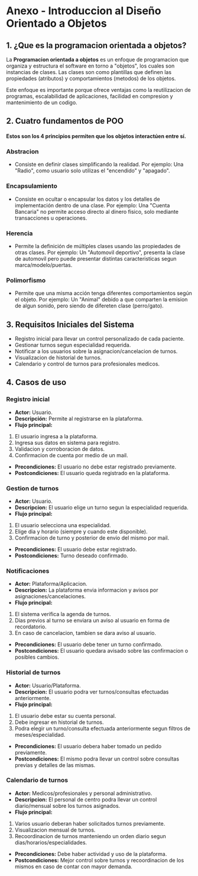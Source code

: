# Anexo - Introduccion al Diseño Orientado a Objetos

## 1. ¿Que es la programacion orientada a objetos?

La **Programacion orientada a objetos** es un enfoque de programacion que organiza y estructura el software en torno a "objetos", los cuales son instancias de clases. Las clases son como plantillas que definen las propiedades (atributos) y comportamientos (metodos) de los objetos.

Este enfoque es importante porque ofrece ventajas como la reutilizacion de programas, escalabilidad de aplicaciones, facilidad en compresion y mantenimiento de un codigo.


## 2. Cuatro fundamentos de POO

#### Estos son los 4 principios permiten que los objetos interactúen entre sí. 

### Abstracion

* Consiste en definir clases simplificando la realidad. 
Por ejemplo: Una "Radio", como usuario solo utilizas el "encendido" y "apagado".

### Encapsulamiento

* Consiste en ocultar o encapsular los datos y los detalles de implementación dentro de una clase.
Por ejemplo: Una "Cuenta Bancaria" no permite acceso directo al dinero fisico, solo mediante transacciones u operaciones.

### Herencia

* Permite la definición de múltiples clases usando las propiedades de otras clases.
Por ejemplo: Un "Automovil deportivo", presenta la clase de automovil pero puede presentar distintas caracteristicas segun marca/modelo/puertas.

### Polimorfismo

* Permite que una misma acción tenga diferentes comportamientos según el objeto.
Por ejemplo: Un "Animal" debido a que comparten la emision de algun sonido, pero siendo de difereten clase (perro/gato).


## 3. Requisitos Iniciales del Sistema

* Registro inicial para llevar un control personalizado de cada paciente.
* Gestionar turnos segun especialidad requerida.
* Notificar a los usuarios sobre la asignacion/cancelacion de turnos.
* Visualizacion de historial de turnos.
* Calendario y control de turnos para profesionales medicos. 

## 4. Casos de uso

### Registro inicial

* **Actor:** Usuario.
* **Descripción:** Permite al registrarse en la plataforma.
* **Flujo principal:**
1. El usuario ingresa a la plataforma.
2. Ingresa sus datos en sistema para registro.
3. Validacion y corroboracion de datos.
4. Confirmacion de cuenta por medio de un mail.
* **Precondiciones:** El usuario no debe estar registrado previamente.
* **Postcondiciones:** El usuario queda registrado en la plataforma.


### Gestion de turnos

* **Actor:** Usuario.
* **Descripcion:** El usuario elige un turno segun la especialidad requerida.
* **Flujo principal:**
1. El usuario selecciona una especialidad.
2. Elige dia y horario (siempre y cuando este disponible).
3. Confirmacion de turno y posterior de envio del mismo por mail.
* **Precondiciones:** El usuario debe estar registrado.
* **Postcondiciones:** Turno deseado confirmado.


### Notificaciones 

* **Actor:** Plataforma/Aplicacion.
* **Descripcion:** La plataforma envia informacion y avisos por asignaciones/cancelaciones.
* **Flujo principal:** 
1. El sistema verifica la agenda de turnos.
2. Dias previos al turno se enviara un aviso al usuario en forma de recordatorio.
3. En caso de cancelacion, tambien se dara aviso al usuario.
* **Precondiciones:** El usuario debe tener un turno confirmado.
* **Postcondiciones:** El usuario quedara avisado sobre las confirmacion o posibles cambios.


### Historial de turnos

* **Actor:** Usuario/Plataforma.
* **Descripcion:** El usuario podra ver turnos/consultas efectuadas anteriormente.
* **Flujo principal:** 
1. El usuario debe estar su cuenta personal.
2. Debe ingresar en historial de turnos.
3. Podra elegir un turno/consulta efectuada anteriormente segun filtros de meses/especialidad.
* **Precondiciones:** El usuario debera haber tomado un pedido previamente.
* **Postcondiciones:** El mismo podra llevar un control sobre consultas previas y detalles de las mismas.

### Calendario de turnos 

* **Actor:** Medicos/profesionales y personal administrativo.
* **Descripcion:** El personal de centro podra llevar un control diario/mensual sobre los turnos asignados.
* **Flujo principal:**
1. Varios usuario deberan haber solicitados  turnos previamente.
2. Visualizacion mensual de turnos.
3. Recoordinacion de turnos manteniendo un orden diario segun dias/horarios/especialidades.
* **Precondiciones:** Debe haber actividad y uso de la plataforma.
* **Postcondiciones:** Mejor control sobre turnos y recoordinacion de los mismos en caso de contar con mayor demanda.


